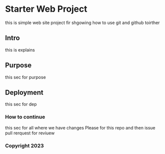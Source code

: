 # Starter Web Project
this is simple web site project fir shgowing how to use git and github toirther 

## Intro

this is explains
## Purpose
this sec for purpose

## Deployment
this sec for dep

### How to continue
this sec for all where we have changes
Please for this repo and then issue pull rerquest for reviuew

### Copyright 2023
